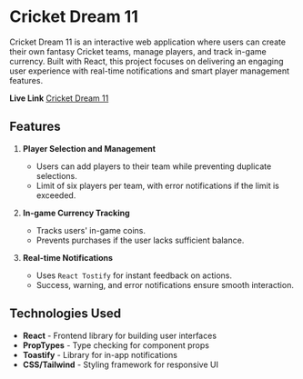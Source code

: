 # Cricket Dream 11 

Cricket Dream 11 is an interactive web application where users can create their own fantasy Cricket teams, manage players, and track in-game currency. Built with React, this project focuses on delivering an engaging user experience with real-time notifications and smart player management features.

**Live Link** [Cricket Dream 11](https://cricket-dream-11.netlify.app/)

## Features 

1. **Player Selection and Management**
   - Users can add players to their team while preventing duplicate selections.
   - Limit of six players per team, with error notifications if the limit is exceeded.

2. **In-game Currency Tracking**
   - Tracks users' in-game coins.
   - Prevents purchases if the user lacks sufficient balance.

3. **Real-time Notifications**
   - Uses `React Tostify` for instant feedback on actions.
   - Success, warning, and error notifications ensure smooth interaction.

## Technologies Used

- **React** - Frontend library for building user interfaces
- **PropTypes** - Type checking for component props
- **Toastify** - Library for in-app notifications
- **CSS/Tailwind** - Styling framework for responsive UI